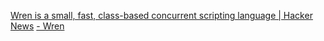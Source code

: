 
[Wren is a small, fast, class-based concurrent scripting language | Hacker News](https://news.ycombinator.com/item?id=32631553)
[- Wren](https://wren.io/)
